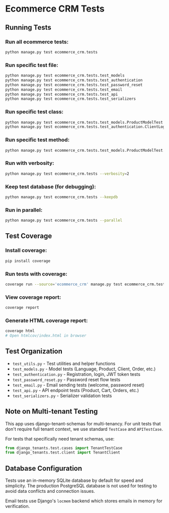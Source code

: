 # Ecommerce CRM Tests

## Running Tests

### Run all ecommerce tests:
```bash
python manage.py test ecommerce_crm.tests
```

### Run specific test file:
```bash
python manage.py test ecommerce_crm.tests.test_models
python manage.py test ecommerce_crm.tests.test_authentication
python manage.py test ecommerce_crm.tests.test_password_reset
python manage.py test ecommerce_crm.tests.test_email
python manage.py test ecommerce_crm.tests.test_api
python manage.py test ecommerce_crm.tests.test_serializers
```

### Run specific test class:
```bash
python manage.py test ecommerce_crm.tests.test_models.ProductModelTest
python manage.py test ecommerce_crm.tests.test_authentication.ClientLoginTest
```

### Run specific test method:
```bash
python manage.py test ecommerce_crm.tests.test_models.ProductModelTest.test_create_product
```

### Run with verbosity:
```bash
python manage.py test ecommerce_crm.tests --verbosity=2
```

### Keep test database (for debugging):
```bash
python manage.py test ecommerce_crm.tests --keepdb
```

### Run in parallel:
```bash
python manage.py test ecommerce_crm.tests --parallel
```

## Test Coverage

### Install coverage:
```bash
pip install coverage
```

### Run tests with coverage:
```bash
coverage run --source='ecommerce_crm' manage.py test ecommerce_crm.tests
```

### View coverage report:
```bash
coverage report
```

### Generate HTML coverage report:
```bash
coverage html
# Open htmlcov/index.html in browser
```

## Test Organization

- `test_utils.py` - Test utilities and helper functions
- `test_models.py` - Model tests (Language, Product, Client, Order, etc.)
- `test_authentication.py` - Registration, login, JWT token tests
- `test_password_reset.py` - Password reset flow tests
- `test_email.py` - Email sending tests (welcome, password reset)
- `test_api.py` - API endpoint tests (Product, Cart, Orders, etc.)
- `test_serializers.py` - Serializer validation tests

## Note on Multi-tenant Testing

This app uses django-tenant-schemas for multi-tenancy. For unit tests that don't require full tenant context, we use standard `TestCase` and `APITestCase`.

For tests that specifically need tenant schemas, use:
```python
from django_tenants.test.cases import TenantTestCase
from django_tenants.test.client import TenantClient
```

## Database Configuration

Tests use an in-memory SQLite database by default for speed and simplicity. The production PostgreSQL database is not used for testing to avoid data conflicts and connection issues.

Email tests use Django's `locmem` backend which stores emails in memory for verification.
